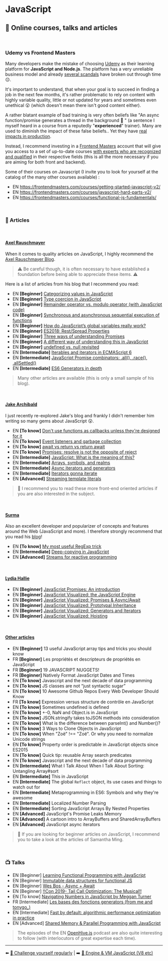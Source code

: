 # JavaScript

## 🌌 Online courses, talks and articles

&nbsp;
### Udemy vs Frontend Masters

Many developers make the mistake of choosing [Udemy](https://www.udemy.com/) as their learning platform for **JavaScript and Node.js**. The platform has a very unreliable business model and already [several scandals](https://www.troyhunt.com/the-piracy-paradox-at-udemy/) have broken out through time 😔.

It's important to understand, that when your goal is to succeed in finding a job in the next few months, it's rather problematic to rely on content with highly variable quality, little or not updated for years and sometimes even unethical 😮 (which doesn't mean there isn't good content either).

A rather blatant example of bad training is very often beliefs like "An async function/promise generates a thread in the background 💩 " (a sentence I myself heard in a course from a reputedly "**experienced**" trainer). Many are used to diminish the impact of these false beliefs.. Yet they have [real impacts in production](https://www.youtube.com/watch?v=XV-u_Ow47s0).

Instead, I recommend investing in a [Frontend Masters](https://frontendmasters.com/) account that will give you access to a set of up-to-date courses [with experts who are recognized and qualified](https://frontendmasters.com/teachers/) in their respective fields (this is all the more necessary if you are aiming for both front and backend).

Some of their courses on Javascript (I invite you to look for yourself at the catalog of the many other courses available) :

- EN https://frontendmasters.com/courses/getting-started-javascript-v2/ 
- EN https://frontendmasters.com/courses/javascript-hard-parts-v2/
- EN https://frontendmasters.com/courses/functional-js-fundamentals/ 

&nbsp;
### 📄 Articles

&nbsp;
#### <u>Axel Rauschmayer</u>

When it comes to quality articles on JavaScript, I highly recommend the [Axel Rauschmayer Blog](https://2ality.com/).

> ⚠️ Be careful though, it is often necessary to have established a foundation before being able to appreciate these items. ⚠️


Here is a list of articles from his blog that I recommend you read:

- EN **[Beginner]** [Categorizing values in JavaScript](https://2ality.com/2013/01/categorizing-values.html)
- EN **[Beginner]** [Type coercion in JavaScript](https://2ality.com/2019/10/type-coercion.html)
- EN **[Beginner]** [Remainder operator vs. modulo operator (with JavaScript code)](https://2ality.com/2019/08/remainder-vs-modulo.html)
- EN **[Beginner]** [Synchronous and asynchronous sequential execution of functions](https://2ality.com/2015/11/sequential-execution.html)
- EN **[Beginner]** [How do JavaScript’s global variables really work?](https://2ality.com/2019/07/global-scope.html)
- EN **[Beginner]** [ES2018: Rest/Spread Properties](https://2ality.com/2016/10/rest-spread-properties.html)
- EN **[Beginner]** [Three ways of understanding Promises](https://2ality.com/2016/10/understanding-promises.html)
- EN **[Beginner]** [A different way of understanding this in JavaScript](https://2ality.com/2017/12/alternate-this.html)
- EN **[Beginner]** [undefined vs. null revisited](https://2ality.com/2021/01/undefined-null-revisited.html)
- EN **[Intermediate]** [Iterables and iterators in ECMAScript 6](https://2ality.com/2015/02/es6-iteration.html)
- EN **[Intermediate]** [JavaScript Promise combinators: .all(), .race(), .allSettled()](https://2ality.com/2019/08/promise-combinators.html)
- EN **[Intermediate]** [ES6 Generators in depth](https://2ality.com/2015/03/es6-generators.html)

> Many other articles are available (this is only a small sample of his blog).

&nbsp;
#### <u>Jake Archibald</u>

I just recently re-explored Jake's blog and frankly I didn't remember him writing so many gems about JavaScript 😲.

- EN **[To know]** [Don't use functions as callbacks unless they're designed for it](https://jakearchibald.com/2021/function-callback-risks/)
- EN **[To know]** [Event listeners and garbage collection](https://jakearchibald.com/2020/events-and-gc/)
- EN **[To know]** [await vs return vs return await](https://jakearchibald.com/2017/await-vs-return-vs-return-await/)
- EN **[To know]** [Promises: resolve is not the opposite of reject](https://jakearchibald.com/2014/resolve-not-opposite-of-reject/)
- EN **[Intermediate]** [JavaScript: What is the meaning of this?](https://web.dev/javascript-this/)
- EN **[Intermediate]** [Arrays, symbols, and realms](https://jakearchibald.com/2017/arrays-symbols-realms/)
- EN **[Intermediate]** [Async iterators and generators](https://jakearchibald.com/2017/async-iterators-and-generators/)
- EN **[Intermediate]** [Iterators gonna iterate](https://jakearchibald.com/2014/iterators-gonna-iterate/)
- EN **[Advanced]** [Streaming template literals](https://jakearchibald.com/2016/streaming-template-literals/)

> 👀 I recommend you to read these more front-end oriented articles if you are also interested in the subject.

&nbsp;
#### <u>Surma</u>

Also an excellent developer and popularizer of concepts and features around the Web (JavaScript and more). I therefore strongly recommend that you read his [blog](https://surma.dev/things/index.html)!

- EN **[To know]** [My most useful RegExp trick](https://surma.dev/things/regexp-quote/index.html)
- EN **[Intermediate]** [Deep-copying in JavaScript](https://surma.dev/things/deep-copy/index.html)
- EN **[Advanced]** [Streams for reactive programming](https://surma.dev/things/streams-for-reactive-programming/index.html)

&nbsp;
#### <u>Lydia Hallie</u>

- EN **[Beginner]** [JavaScript Promises: An introduction](https://web.dev/promises/)
- EN **[Beginner]** [JavaScript Visualized: the JavaScript Engine](https://dev.to/lydiahallie/javascript-visualized-the-javascript-engine-4cdf)
- EN **[Beginner]** [JavaScript Visualized: Promises & Async/Await](https://dev.to/lydiahallie/javascript-visualized-promises-async-await-5gke)
- EN **[Beginner]** [JavaScript Visualized: Prototypal Inheritance](https://dev.to/lydiahallie/javascript-visualized-prototypal-inheritance-47co)
- EN **[Beginner]** [JavaScript Visualized: Generators and Iterators](https://dev.to/lydiahallie/javascript-visualized-generators-and-iterators-e36)
- EN **[Beginner]** [JavaScript Visualized: Hoisting](https://dev.to/lydiahallie/javascript-visualized-hoisting-478h)


&nbsp;
#### <u>Other articles</u>

- EN  **[Beginner]** 13 useful JavaScript array tips and tricks you should know
- FR  **[Beginner]** Les propriétés et descripteurs de propriétés en JavaScript
- FR  **[Beginner]** 19 JAVASCRIPT NUGGETS!
- FR  **[Beginner]** Natively Format JavaScript Dates and Times
- EN  **[To know]** Javascript and the next decade of data programming
- EN  **[To know]** JS classes are not “just syntactic sugar”
- EN  **[To know]** 10 Awesome Github Repos Every Web Developer Should Know
- FR  **[To know]** Expression versus structure de contrôle en JavaScript
- EN  **[To know]** Sometimes undefined is defined
- EN  **[To know]** +-0, NaN and Object.is in JavaScript
- EN  **[To know]** JSON.stringify takes toJSON methods into consideration
- EN  **[To know]** What is the difference between parseInt() and Number()?
- EN  **[To know]**  3 Ways to Clone Objects in JavaScript
- EN  **[To know]** When "Zoë" !== "Zoë". Or why you need to normalize Unicode strings
- EN  **[To know]** Property order is predictable in JavaScript objects since ES2015
- EN  **[To know]** Quick tip: reusable Array search predicates
- EN  **[To know]** Javascript and the next decade of data programming
- EN  **[Intermediate]** What I Talk About When I Talk About Sorting: Untangling Array#sort
- EN  **[Intermediate]** This in JavaScript
- EN  **[Intermediate]** The global `Reflect` object, its use cases and things to watch out for
- EN  **[Intermediate]** Metaprogramming in ES6: Symbols and why they're awesome
- EN  **[Intermediate]** Localized Number Parsing
- EN  **[Intermediate]** Sorting JavaScript Arrays By Nested Properties
- EN  **[Advanced]** JavaScript's Promise Leaks Memory
- EN  **[Advanced]** A cartoon intro to ArrayBuffers and SharedArrayBuffers
- EN  **[Advanced]** JavaScript async iterators	

> 👀 If you are looking for beginner articles on JavaScript, I recommend you to take a look at the articles of Samantha Ming.

&nbsp;
### 📺 Talks

- EN  [Beginner] [Learning Functional Programming with JavaScript](https://www.youtube.com/watch?v=e-5obm1G_FY)
- EN  [Beginner] [Immutable data structures for functional JS](https://www.youtube.com/watch?v=Wo0qiGPSV-s)
- EN  [Beginner] [Wes Bos - Async + Await](https://www.youtube.com/watch?v=9YkUCxvaLEk)
- EN  [Beginner] [!!Con 2019- Tail Call Optimization: The Musical!!](https://www.youtube.com/watch?v=-PX0BV9hGZY&feature=youtu.be)
- EN  [To know] [Navigating Numbers in JavaScript by Meggan Turner](https://www.youtube.com/watch?v=4zveh5TzB6U&list=PL37ZVnwpeshEHcw37PA29vZCJRoIER9r3&index=20)
- FR  [Intermediate] [Les bases des fonctions generators (from me and tonygo_)](https://www.youtube.com/watch?v=nrGpYTQW_O0&t=199s)
- EN  [Intermediate] [Fast by default: algorithmic performance optimization in practice](https://www.youtube.com/watch?v=bwA9i6wjfhw&list=PLMW8Xq7bXrG5ifmqyUChS9buBfVnoa3wh&index=3)
- EN  [Advanced] [Shared Memory & Parallel Programming with JavaScript](https://www.youtube.com/watch?v=vvqfmskTIjE&list=PL37ZVnwpeshFmAPr65sU2O5WMs7_CGjs_&index=26)

> The episodes of the EN [OpenHive.js](https://www.youtube.com/watch?v=OPLUfbaOYLQ&list=PL0CdgOSSGlBZZu6UQ8r0kAjf-EfyJTC2u) podcast are also quite interesting to follow (with interlocutors of great expertise each time).

---

⬅️ [💪 Challenge yourself regularly](./challenge.md) |
➡️ [🔧 Engine & VM JavaScript (V8 etc)](./VM.md)